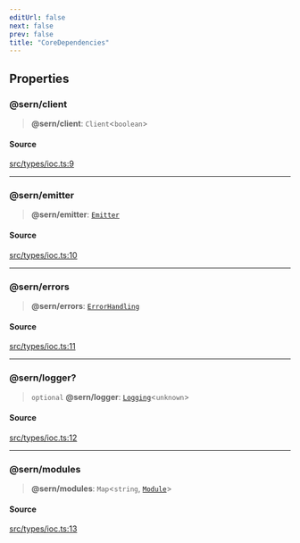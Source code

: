 ```yaml
---
editUrl: false
next: false
prev: false
title: "CoreDependencies"
---
```


## Properties

### @sern/client

> **@sern/client**: `Client`\<`boolean`\>

#### Source

[src/types/ioc.ts:9](https://github.com/sern-handler/handler/blob/2f778f4dc2510724f049f19e69e0afca26d6bcad/src/types/ioc.ts#L9)

***

### @sern/emitter

> **@sern/emitter**: [`Emitter`](/v4/api/interfaces/emitter/)

#### Source

[src/types/ioc.ts:10](https://github.com/sern-handler/handler/blob/2f778f4dc2510724f049f19e69e0afca26d6bcad/src/types/ioc.ts#L10)

***

### @sern/errors

> **@sern/errors**: [`ErrorHandling`](/v4/api/interfaces/errorhandling/)

#### Source

[src/types/ioc.ts:11](https://github.com/sern-handler/handler/blob/2f778f4dc2510724f049f19e69e0afca26d6bcad/src/types/ioc.ts#L11)

***

### @sern/logger?

> `optional` **@sern/logger**: [`Logging`](/v4/api/interfaces/logging/)\<`unknown`\>

#### Source

[src/types/ioc.ts:12](https://github.com/sern-handler/handler/blob/2f778f4dc2510724f049f19e69e0afca26d6bcad/src/types/ioc.ts#L12)

***

### @sern/modules

> **@sern/modules**: `Map`\<`string`, [`Module`](/v4/api/interfaces/module/)\>

#### Source

[src/types/ioc.ts:13](https://github.com/sern-handler/handler/blob/2f778f4dc2510724f049f19e69e0afca26d6bcad/src/types/ioc.ts#L13)

